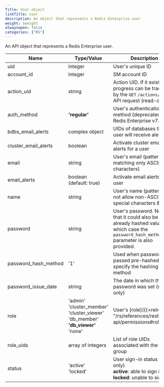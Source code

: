 ```yaml
---
Title: User object
linkTitle: user
description: An object that represents a Redis Enterprise user
weight: $weight
alwaysopen: false
categories: ["RS"]
---
```


An API object that represents a Redis Enterprise user.

| Name | Type/Value | Description |
|------|------------|-------------|
| uid | integer | User's unique ID |
| account_id | integer | SM account ID |
| action_uid | string | Action UID. If it exists, progress can be tracked by the `GET`&nbsp;`/actions/{uid}` API request (read-only) |
| auth_method | **'regular'** | User's authentication method (deprecated as of Redis Enterprise v7.2) |
| bdbs_email_alerts | complex object | UIDs of databases that user will receive alerts for |
| cluster_email_alerts | boolean | Activate cluster email alerts for a user |
| email | string | User's email (pattern matching only ASCII characters) |
| email_alerts | boolean (default:&nbsp;true) | Activate email alerts for a user |
| name | string | User's name (pattern does not allow non-ASCII and special characters &,\<,>,") |
| password | string | User's password. Note that it could also be an already hashed value, in which case the `password_hash_method` parameter is also provided. |
| password_hash_method | '1' | Used when password is passed pre-hashed to specify the hashing method |
| password_issue_date | string | The date in which the password was set (read-only) |
| role | 'admin'<br />'cluster_member'<br />'cluster_viewer'<br />'db_member'<br /> **'db_viewer'** <br />'none' | User's [role]({{<relref "/rs/references/rest-api/permissions#roles">}}) |
| role_uids | array of integers | List of role UIDs associated with the LDAP group |
| status | 'active'<br />'locked' | User sign-in status (read-only)<br />**active**: able to sign in<br />**locked**: unable to sign in |

